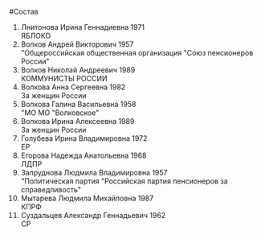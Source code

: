 #Состав
1. Лнитонова Ирина Геннадиевна 1971   
    ЯБЛОКО
2. Волков Андрей Викторович 1957   
    "Общероссийская общественная организация "Союз пенсионеров России"
3. Волков Николай Андреевич 1989   
    КОММУНИСТЫ РОССИИ
4. Волкова Анна Сергеевна 1982   
    За женщин России
5. Волкова Галина Васильевна 1958   
    "МО МО "Волковское"
6. Волкова Ирина Алексеевна 1989   
    За женщин России
7. Голубева Ирина Владимировна 1972   
    ЕР
8. Егорова Надежда Анатольевна 1968   
    ЛДПР
9. Запруднова Людмила Владимировна 1957   
    "Политическая партия "Российская партия пенсионеров за справедливость"
10. Мытарева Людмила Михайловна 1987   
    КПРФ
11. Суздальцев Александр Геннадьевич 1962   
    СР
